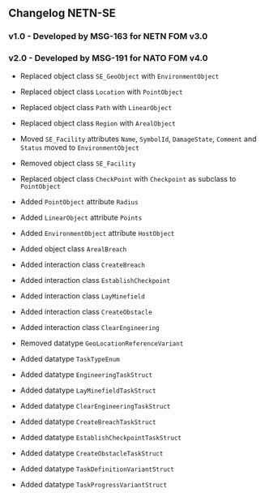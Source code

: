 ## Changelog NETN-SE

### v1.0 - Developed by MSG-163 for NETN FOM v3.0



### v2.0 - Developed by MSG-191 for NATO FOM v4.0

* Replaced object class `SE_GeoObject` with `EnvironmentObject` 
* Replaced object class `Location` with `PointObject` 
* Replaced object class `Path` with `LinearObject` 
* Replaced object class `Region` with `ArealObject` 
* Moved `SE_Facility` attributes `Name`, `SymbolId`, `DamageState`, `Comment` and `Status` moved to `EnvironmentObject` 
* Removed object class `SE_Facility` 
* Replaced object class `CheckPoint` with `Checkpoint` as subclass to `PointObject` 
* Added `PointObject` attribute `Radius` 
* Added `LinearObject` attribute `Points` 
* Added `EnvironmentObject` attribute `HostObject` 
* Added object class `ArealBreach` 

 
* Added interaction class `CreateBreach` 
* Added interaction class `EstablishCheckpoint` 
* Added interaction class `LayMinefield` 
* Added interaction class `CreateObstacle` 
* Added interaction class `ClearEngineering` 
 
* Removed datatype `GeoLocationReferenceVariant` 
* Added datatype `TaskTypeEnum` 
* Added datatype `EngineeringTaskStruct` 
* Added datatype `LayMinefieldTaskStruct` 
* Added datatype `ClearEngineeringTaskStruct` 
* Added datatype `CreateBreachTaskStruct` 
* Added datatype `EstablishCheckpointTaskStruct` 
* Added datatype `CreateObstacleTaskStruct` 
* Added datatype `TaskDefinitionVariantStruct` 
* Added datatype `TaskProgressVariantStruct`

